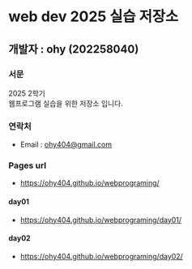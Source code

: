 # web dev 2025 실습 저장소
## 개발자 : ohy (202258040)
### 서문
2025 2학기  
웹프로그램 실습을 위한 저장소 입니다.

### 연락처
- Email : ohy404@gmail.com

### Pages url
- https://ohy404.github.io/webprograming/

#### day01
- https://ohy404.github.io/webprograming/day01/
#### day02
- https://ohy404.github.io/webprograming/day02/